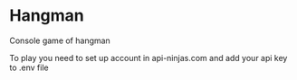 # Hangman
Console game of hangman

To play you need to set up account in api-ninjas.com and add your api key to .env file
